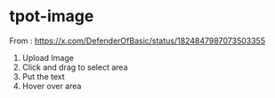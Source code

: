 # tpot-image
From : https://x.com/DefenderOfBasic/status/1824847987073503355

1. Upload Image
2. Click and drag to select area
3. Put the text
4. Hover over area
